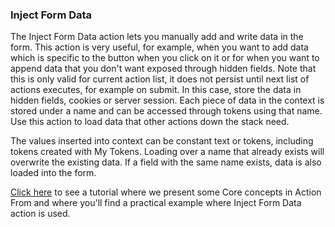 
### Inject Form Data

The Inject Form Data action lets you manually add and write data in the form. This action is very useful, for example, when you want to add data which is specific to the button when you click on it or for when you want to append data that you don't want exposed through hidden fields. Note that this is only valid for current action list, it does not persist until next list of actions executes, for example on submit. In this case, store the data in hidden fields, cookies or server session. Each piece of data in the context is stored under a name and can be accessed through tokens using that name. Use this action to load data that other actions down the stack need.

The values inserted into context can be constant text or tokens, including tokens created with My Tokens. Loading over a name that already exists will overwrite the existing data. If a field with the same name exists, data is also loaded into the form. 

[Click here](https://www.youtube.com/watch?v=kB0UKNnlbHQ) to see a tutorial where we present some Core concepts in Action From and where you'll find a practical example where Inject Form Data action is used.